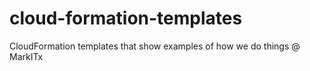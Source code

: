 cloud-formation-templates
=========================

CloudFormation templates that show examples of how we do things @ MarkITx


